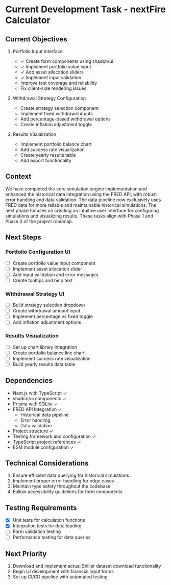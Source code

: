 # Current Development Task - nextFire Calculator

## Current Objectives

1. Portfolio Input Interface
   - ✓ Create form components using shadcn/ui
   - ✓ Implement portfolio value input
   - ✓ Add asset allocation sliders
   - ✓ Implement input validation
   - Improve test coverage and reliability
   - Fix client-side rendering issues

2. Withdrawal Strategy Configuration
   - Create strategy selection component
   - Implement fixed withdrawal inputs
   - Add percentage-based withdrawal options
   - Create inflation adjustment toggle

3. Results Visualization
   - Implement portfolio balance chart
   - Add success rate visualization
   - Create yearly results table
   - Add export functionality

## Context
We have completed the core simulation engine implementation and enhanced the historical data integration using the FRED API, with robust error handling and data validation. The data pipeline now exclusively uses FRED data for more reliable and maintainable historical simulations. The next phase focuses on creating an intuitive user interface for configuring simulations and visualizing results. These tasks align with Phase 1 and Phase 3 of the project roadmap.

## Next Steps

### Portfolio Configuration UI
- [ ] Create portfolio value input component
- [ ] Implement asset allocation slider
- [ ] Add input validation and error messages
- [ ] Create tooltips and help text

### Withdrawal Strategy UI
- [ ] Build strategy selection dropdown
- [ ] Create withdrawal amount input
- [ ] Implement percentage vs fixed toggle
- [ ] Add inflation adjustment options

### Results Visualization
- [ ] Set up chart library integration
- [ ] Create portfolio balance line chart
- [ ] Implement success rate visualization
- [ ] Build yearly results data table

## Dependencies
- Next.js with TypeScript ✓
- shadcn/ui components ✓
- Prisma with SQLite ✓
- FRED API Integration ✓
  - Historical data pipeline
  - Error handling
  - Data validation
- Project structure ✓
- Testing framework and configuration ✓
- TypeScript project references ✓
- ESM module configuration ✓

## Technical Considerations
1. Ensure efficient data querying for historical simulations
2. Implement proper error handling for edge cases
3. Maintain type safety throughout the codebase
4. Follow accessibility guidelines for form components

## Testing Requirements
- [x] Unit tests for calculation functions
- [x] Integration tests for data loading
- [ ] Form validation testing
- [ ] Performance testing for data queries

## Next Priority
1. Download and implement actual Shiller dataset download functionality
2. Begin UI development with financial input forms
3. Set up CI/CD pipeline with automated testing